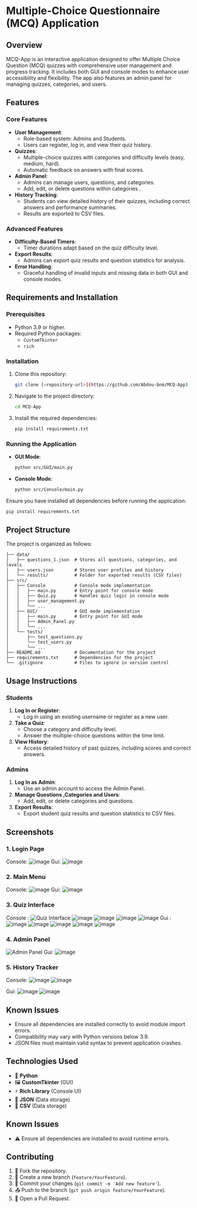 # Multiple-Choice Questionnaire (MCQ) Application

## Overview

MCQ-App is an interactive application designed to offer Multiple Choice Question (MCQ) quizzes with comprehensive user management and progress tracking. It includes both GUI and console modes to enhance user accessibility and flexibility. The app also features an admin panel for managing quizzes, categories, and users.

## Features

### Core Features
- **User Management**: 
  - Role-based system: Admins and Students.
  - Users can register, log in, and view their quiz history.
- **Quizzes**:
  - Multiple-choice quizzes with categories and difficulty levels (easy, medium, hard).
  - Automatic feedback on answers with final scores.
- **Admin Panel**:
  - Admins can manage users, questions, and categories.
  - Add, edit, or delete questions within categories .
- **History Tracking**:
  - Students can view detailed history of their quizzes, including correct answers and performance summaries.
  - Results are exported to CSV files.

### Advanced Features
- **Difficulty-Based Timers**:
  - Timer durations adapt based on the quiz difficulty level.
- **Export Results**:
  - Admins can export quiz results and question statistics for analysis.
- **Error Handling**:
  - Graceful handling of invalid inputs and missing data in both GUI and console modes.

## Requirements and Installation

### Prerequisites
- Python 3.9 or higher.
- Required Python packages:
  - `CustomTkinter`
  - `rich`

### Installation
1. Clone this repository:
   ```bash
   git clone [<repository-url>](https://github.com/Abdou-bnm/MCQ-App)
   ```
2. Navigate to the project directory:
   ```bash
   cd MCQ-App
   ```
3. Install the required dependencies:
   ```bash
   pip install requirements.txt
   ```

### Running the Application
- **GUI Mode**:
  ```bash
  python src/GUI/main.py
  ```

- **Console Mode**:
  ```bash
  python src/Console/main.py
  ```

Ensure you have installed all dependencies before running the application:
```bash
pip install requirements.txt
```

## Project Structure

The project is organized as follows:

```
├── data/
│   ├── questions_1.json  # Stores all questions, categories, and levels
│   ├── users.json        # Stores user profiles and history
│   └── results/          # Folder for exported results (CSV files)
├── src/
│   ├── Console           # Console mode implementation
│   │   ├── main.py       # Entry point for console mode
│   │   ├── Quiz.py       # Handles quiz logic in console mode
│   │   ├── user_management.py
│   │   └── ...
│   ├── GUI/              # GUI mode implementation
│   │   ├── main.py       # Entry point for GUI mode
│   │   ├── Admin_Panel.py
│   │   └── ...
│   └── tests/        
│       ├── test_questions.py
│       └── test_users.py
│       └── ...
├── README.md             # Documentation for the project
├── requirements.txt      # Dependencies for the project
└── .gitignore            # Files to ignore in version control
```

## Usage Instructions

### Students
1. **Log In or Register**:
   - Log in using an existing username or register as a new user.
2. **Take a Quiz**:
   - Choose a category and difficulty level.
   - Answer the multiple-choice questions within the time limit.
3. **View History**:
   - Access detailed history of past quizzes, including scores and correct answers.

### Admins
1. **Log In as Admin**:
   - Use an admin account to access the Admin Panel.
2. **Manage Questions ,Categories and Users**:
   - Add, edit, or delete categories and questions.
3. **Export Results**:
   - Export student quiz results and question statistics to CSV files.

## Screenshots

### 1. Login Page
Console:
![image](https://github.com/user-attachments/assets/dc95a876-97cb-4f15-9cb8-c3f4ec5d9fec)
Gui:
![image](https://github.com/user-attachments/assets/70285d02-989a-4732-b5d4-7507926079a4)

### 2. Main Menu
Console:
![image](https://github.com/user-attachments/assets/0d348f5e-63bd-4cbe-bec0-6a207ac9b34e)
Gui:
![image](https://github.com/user-attachments/assets/417d1d62-8b79-4ba2-a4e3-a032765e30ba)

### 3. Quiz Interface
Console :
![Quiz Interface](path/to/quiz_screenshot.png)
![image](https://github.com/user-attachments/assets/3420c662-e1ff-4650-b92a-f1e9abde3e4b)
![image](https://github.com/user-attachments/assets/ab9611cc-ac14-4be7-9f4e-a23755f870b1)
![image](https://github.com/user-attachments/assets/9c62ad25-c0c1-4eca-9036-76ab2a809b30)
![image](https://github.com/user-attachments/assets/95582028-5cd8-4230-bcb6-ca3cd31d1a84)
Gui :
![image](https://github.com/user-attachments/assets/4d890747-f7fc-4a1d-b664-19994c69dcb6)
![image](https://github.com/user-attachments/assets/1632727f-47b6-4590-93df-832a360ceaad)
![image](https://github.com/user-attachments/assets/5ae8d28d-b0fd-461e-8f4b-9b3b6dab45c9)
![image](https://github.com/user-attachments/assets/1889e31f-c58d-4bf2-98ac-1299d311eb80)
![image](https://github.com/user-attachments/assets/7af55b42-0106-4601-9b1f-d08347ad60cb)


### 4. Admin Panel
![Admin Panel](path/to/admin_screenshot.png)
Gui:
![image](https://github.com/user-attachments/assets/4464feca-474f-4850-83c0-efe0e8e26225)

### 5. History Tracker
Console:
![image](https://github.com/user-attachments/assets/87e624d2-8458-423d-97f1-0a69bf6637bb)
![image](https://github.com/user-attachments/assets/706d1329-5ad4-4ae3-ad5d-2ade99531e43)

Gui:
![image](https://github.com/user-attachments/assets/a6027268-a5cf-4e2f-9501-d59fab159177)
![image](https://github.com/user-attachments/assets/e52bef5a-6812-49d6-83bf-1a6910331c8f)



## Known Issues
- Ensure all dependencies are installed correctly to avoid module import errors.
- Compatibility may vary with Python versions below 3.9.
- JSON files must maintain valid syntax to prevent application crashes.
  
## Technologies Used

- 🐍 **Python**&#x20;
- 🖼️ **CustomTkinter** (GUI)&#x20;
- ⚡ **Rich Library** (Console UI)&#x20;
- 📄 **JSON** (Data storage)
- 📄 **CSV** (Data storage) 


## Known Issues

- ⚠️ Ensure all dependencies are installed to avoid runtime errors.

## Contributing

1. 🍴 Fork the repository.
2. 🌿 Create a new branch (`feature/YourFeature`).
3. 💾 Commit your changes (`git commit -m 'Add new feature'`).
4. 📤 Push to the branch (`git push origin feature/YourFeature`).
5. 🔀 Open a Pull Request.


   



